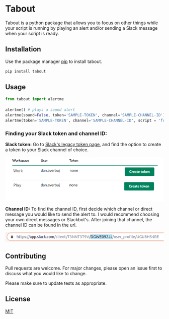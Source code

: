# Tabout

Tabout is a python package that allows you to focus on other things while your script is running by playing an alert and/or sending a Slack message when your script is ready.

## Installation

Use the package manager [pip](https://pip.pypa.io/en/stable/) to install tabout.

```bash
pip install tabout
```

## Usage

```python
from tabout import alertme

alertme() # plays a sound alert
alertme(sound=False, token='SAMPLE-TOKEN', channel='SAMPLE-CHANNEL-ID') # sends a Slack message to the channel chosen
alertme(token='SAMPLE-TOKEN', channel='SAMPLE-CHANNEL-ID', script = 'foobar.py') # plays a sound and sends a Slack message with notice of script used
```
### Finding your Slack token and channel ID:
**Slack token:** Go to [Slack's legacy token page](https://api.slack.com/custom-integrations/legacy-tokens), and find the option to create a token to your Slack channel of choice.

![Slack token screenshot](/tutorial/tabout_slack_token.png?raw=true)

**Channel ID:** To find the channel ID, first decide which channel or direct message you would like to send the alert to. I would recommend choosing your own direct messages or Slackbot's. After joining that channel, the channel ID can be found in the url.

![Slack channel ID screenshot](/tutorial/tabout_slack_channel_url.png?raw=true)


## Contributing
Pull requests are welcome. For major changes, please open an issue first to discuss what you would like to change.

Please make sure to update tests as appropriate.

## License
[MIT](https://choosealicense.com/licenses/mit/)
